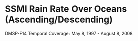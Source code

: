 # SSMI Rain Rate Over Oceans (Ascending/Descending)
DMSP-F14 Temporal Coverage: May 8, 1997 - August 8, 2008

